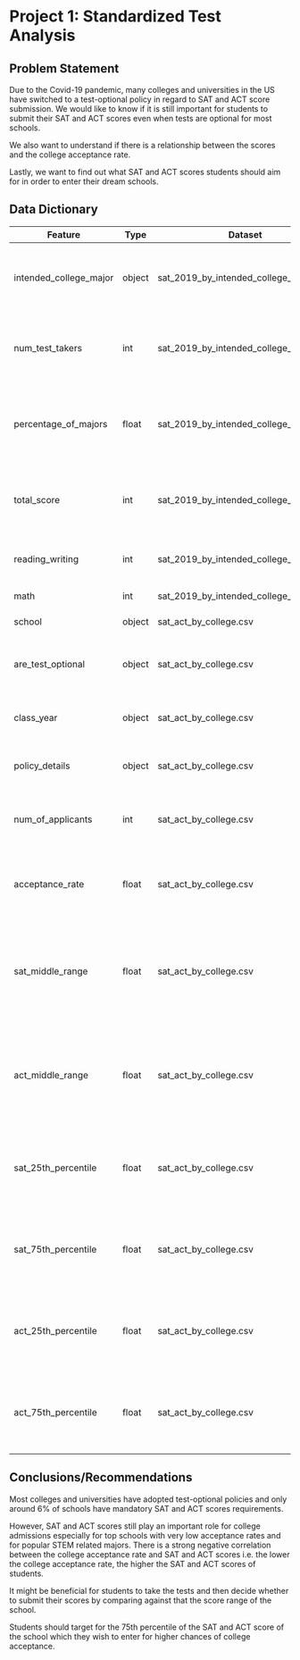 # Project 1: Standardized Test Analysis

## Problem Statement
Due to the Covid-19 pandemic, many colleges and universities in the US have switched to a test-optional policy in regard to SAT and ACT score submission. We would like to know if it is still important for students to submit their SAT and ACT scores even when tests are optional for most schools. 

We also want to understand if there is a relationship between the scores and the college acceptance rate. 

Lastly, we want to find out what SAT and ACT scores students should aim for in order to enter their dream schools.


## Data Dictionary


|Feature|Type|Dataset|Description|
|---|---|---|---|
|intended_college_major|object|sat_2019_by_intended_college_major.csv|Major which students intend to take in college| 
|num_test_takers|int|sat_2019_by_intended_college_major.csv|Number of test takers for each intended college major| 
|percentage_of_majors|float|sat_2019_by_intended_college_major.csv|Percentage of test takers for each intended college major| 
|total_score|int|sat_2019_by_intended_college_major.csv|Mean combined SAT reading, writing and math score| 
|reading_writing|int|sat_2019_by_intended_college_major.csv|Mean SAT reading and writing score| 
|math|int|sat_2019_by_intended_college_major.csv|Mean SAT math score| 
|school|object|sat_act_by_college.csv|College or university| 
|are_test_optional|object|sat_act_by_college.csv|Whether SAT or ACT tests are optional in the college| 
|class_year|object|sat_act_by_college.csv|The year of the test optional policy| 
|policy_details|object|sat_act_by_college.csv|Details of the test optional policy| 
|num_of_applicants|int|sat_act_by_college.csv|Number of applicants to each college or university| 
|acceptance_rate|float|sat_act_by_college.csv|Percentage of the applicants who were accepted to the school| 
|sat_middle_range|float|sat_act_by_college.csv|Range of 25th to 75th percentile of SAT score for applicants to the school| 
|act_middle_range|float|sat_act_by_college.csv|Range of 25th to 75th percentile of ACT score for applicants to the school| 
|sat_25th_percentile|float|sat_act_by_college.csv|25th percentile of SAT score for applicants to the school| 
|sat_75th_percentile|float|sat_act_by_college.csv|75th percentile of SAT score for applicants to the school| 
|act_25th_percentile|float|sat_act_by_college.csv|25th percentile of ACT score for applicants to the school| 
|act_75th_percentile|float|sat_act_by_college.csv|75th percentile of ACT score for applicants to the school| 

## Conclusions/Recommendations

Most colleges and universities have adopted test-optional policies and only around 6% of schools have mandatory SAT and ACT scores requirements.

However, SAT and ACT scores still play an important role for college admissions especially for top schools with very low acceptance rates and for popular STEM related majors. There is a strong negative correlation between the college acceptance rate and SAT and ACT scores i.e. the lower the college acceptance rate, the higher the SAT and ACT scores of students.

It might be beneficial for students to take the tests and then decide whether to submit their scores by comparing against that the score range of the school.

Students should target for the 75th percentile of the SAT and ACT score of the school which they wish to enter for higher chances of college acceptance.